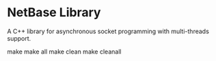 # NetBase Library

A C++ library for asynchronous socket programming with multi-threads support.

make
make all
make clean
make cleanall
